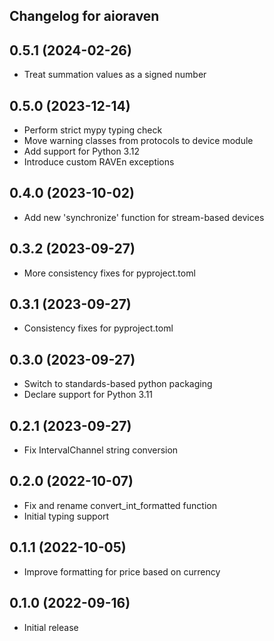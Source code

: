 ## Changelog for aioraven

0.5.1 (2024-02-26)
------------------
* Treat summation values as a signed number

0.5.0 (2023-12-14)
------------------
* Perform strict mypy typing check
* Move warning classes from protocols to device module
* Add support for Python 3.12
* Introduce custom RAVEn exceptions

0.4.0 (2023-10-02)
------------------
* Add new 'synchronize' function for stream-based devices

0.3.2 (2023-09-27)
------------------
* More consistency fixes for pyproject.toml

0.3.1 (2023-09-27)
------------------
* Consistency fixes for pyproject.toml

0.3.0 (2023-09-27)
------------------
* Switch to standards-based python packaging
* Declare support for Python 3.11

0.2.1 (2023-09-27)
------------------
* Fix IntervalChannel string conversion

0.2.0 (2022-10-07)
------------------
* Fix and rename convert\_int\_formatted function
* Initial typing support

0.1.1 (2022-10-05)
------------------
* Improve formatting for price based on currency

0.1.0 (2022-09-16)
------------------
* Initial release
